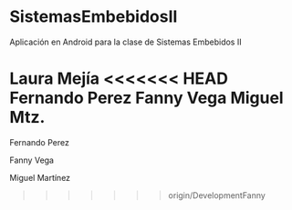 # SistemasEmbebidosII
Aplicación en Android para la clase de Sistemas Embebidos II

Laura Mejía
<<<<<<< HEAD
Fernando Perez 
Fanny Vega
Miguel Mtz.
=======

Fernando Perez

Fanny Vega

Miguel Martínez
>>>>>>> origin/DevelopmentFanny
